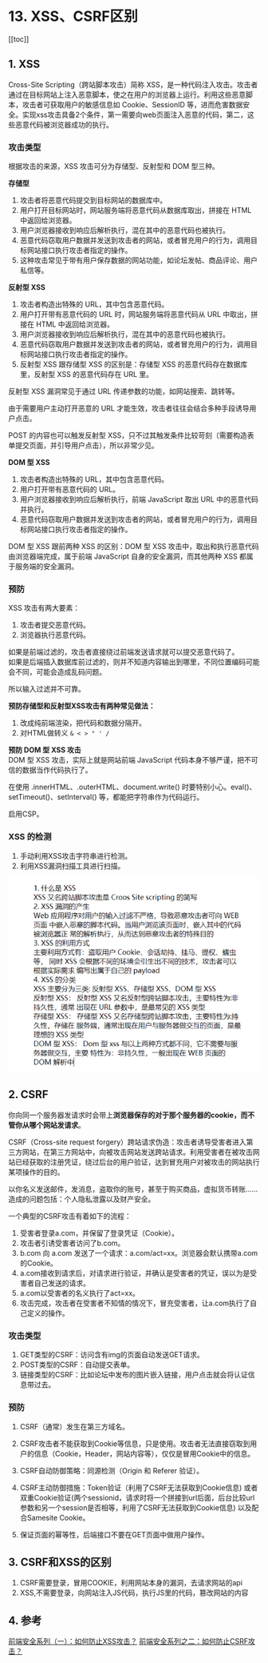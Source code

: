 # 13. XSS、CSRF区别

[[toc]]

## 1. XSS
Cross-Site Scripting（跨站脚本攻击）简称 XSS，是一种代码注入攻击。攻击者通过在目标网站上注入恶意脚本，使之在用户的浏览器上运行。利用这些恶意脚本，攻击者可获取用户的敏感信息如 Cookie、SessionID 等，进而危害数据安全。实现xss攻击具备2个条件，第一需要向web页面注入恶意的代码，第二，这些恶意代码被浏览器成功的执行。

### 攻击类型
根据攻击的来源，XSS 攻击可分为存储型、反射型和 DOM 型三种。

**存储型**  
1. 攻击者将恶意代码提交到目标网站的数据库中。
2. 用户打开目标网站时，网站服务端将恶意代码从数据库取出，拼接在 HTML 中返回给浏览器。
3. 用户浏览器接收到响应后解析执行，混在其中的恶意代码也被执行。
4. 恶意代码窃取用户数据并发送到攻击者的网站，或者冒充用户的行为，调用目标网站接口执行攻击者指定的操作。
5. 这种攻击常见于带有用户保存数据的网站功能，如论坛发帖、商品评论、用户私信等。

**反射型 XSS**  
1. 攻击者构造出特殊的 URL，其中包含恶意代码。
2. 用户打开带有恶意代码的 URL 时，网站服务端将恶意代码从 URL 中取出，拼接在 HTML 中返回给浏览器。
3. 用户浏览器接收到响应后解析执行，混在其中的恶意代码也被执行。
4. 恶意代码窃取用户数据并发送到攻击者的网站，或者冒充用户的行为，调用目标网站接口执行攻击者指定的操作。
5. 反射型 XSS 跟存储型 XSS 的区别是：存储型 XSS 的恶意代码存在数据库里，反射型 XSS 的恶意代码存在 URL 里。

反射型 XSS 漏洞常见于通过 URL 传递参数的功能，如网站搜索、跳转等。

由于需要用户主动打开恶意的 URL 才能生效，攻击者往往会结合多种手段诱导用户点击。

POST 的内容也可以触发反射型 XSS，只不过其触发条件比较苛刻（需要构造表单提交页面，并引导用户点击），所以非常少见。

**DOM 型 XSS**  
1. 攻击者构造出特殊的 URL，其中包含恶意代码。
2. 用户打开带有恶意代码的 URL。
3. 用户浏览器接收到响应后解析执行，前端 JavaScript 取出 URL 中的恶意代码并执行。
4. 恶意代码窃取用户数据并发送到攻击者的网站，或者冒充用户的行为，调用目标网站接口执行攻击者指定的操作。

DOM 型 XSS 跟前两种 XSS 的区别：DOM 型 XSS 攻击中，取出和执行恶意代码由浏览器端完成，属于前端 JavaScript 自身的安全漏洞，而其他两种 XSS 都属于服务端的安全漏洞。

### 预防
XSS 攻击有两大要素：

1. 攻击者提交恶意代码。
2. 浏览器执行恶意代码。

如果是前端过滤的，攻击者直接绕过前端发送请求就可以提交恶意代码了。    
如果是后端插入数据库前过滤的，则并不知道内容输出到哪里，不同位置编码可能会不同，可能会造成乱码问题。

所以输入过滤并不可靠。

**预防存储型和反射型XSS攻击有两种常见做法：**

1. 改成纯前端渲染，把代码和数据分隔开。
2. 对HTML做转义 `& < > " ' /`

**预防 DOM 型 XSS 攻击**  
DOM 型 XSS 攻击，实际上就是网站前端 JavaScript 代码本身不够严谨，把不可信的数据当作代码执行了。

在使用 .innerHTML、.outerHTML、document.write() 时要特别小心。eval()、setTimeout()、setInterval() 等，都能把字符串作为代码运行。

启用CSP。

### XSS 的检测
1. 手动利用XSS攻击字符串进行检测。
2. 利用XSS漏洞扫描工具进行扫描。

![xss攻击](/images/Other/xss攻击.png)

## 2. CSRF
你向同一个服务器发请求时会带上**浏览器保存的对于那个服务器的cookie，而不管你从哪个网站发请求**。

CSRF（Cross-site request forgery）跨站请求伪造：攻击者诱导受害者进入第三方网站，在第三方网站中，向被攻击网站发送跨站请求。利用受害者在被攻击网站已经获取的注册凭证，绕过后台的用户验证，达到冒充用户对被攻击的网站执行某项操作的目的。

以你名义发送邮件，发消息，盗取你的账号，甚至于购买商品，虚拟货币转账……造成的问题包括：个人隐私泄露以及财产安全。

一个典型的CSRF攻击有着如下的流程：  
1. 受害者登录a.com，并保留了登录凭证（Cookie）。
2. 攻击者引诱受害者访问了b.com。
3. b.com 向 a.com 发送了一个请求：a.com/act=xx。浏览器会默认携带a.com的Cookie。
4. a.com接收到请求后，对请求进行验证，并确认是受害者的凭证，误以为是受害者自己发送的请求。
5. a.com以受害者的名义执行了act=xx。
6. 攻击完成，攻击者在受害者不知情的情况下，冒充受害者，让a.com执行了自己定义的操作。

### 攻击类型
1. GET类型的CSRF：访问含有img的页面自动发送GET请求。
2. POST类型的CSRF：自动提交表单。
3. 链接类型的CSRF：比如论坛中发布的图片嵌入链接，用户点击就会将认证信息带过去。

### 预防
1. CSRF（通常）发生在第三方域名。  
2. CSRF攻击者不能获取到Cookie等信息，只是使用。攻击者无法直接窃取到用户的信息（Cookie，Header，网站内容等），仅仅是冒用Cookie中的信息。

1. CSRF自动防御策略：同源检测（Origin 和 Referer 验证）。
2. CSRF主动防御措施：Token验证（利用了CSRF无法获取到Cookie信息)  或者 双重Cookie验证(两个sessionid，请求时将一个拼接到url后面，后台比较url参数和另一个session是否相等，利用了CSRF无法获取到Cookie信息) 以及配合Samesite Cookie。
3. 保证页面的幂等性，后端接口不要在GET页面中做用户操作。

## 3. CSRF和XSS的区别
1. CSRF需要登录，冒用COOKIE，利用网站本身的漏洞，去请求网站的api
2. XSS,不需要登录，向网站注入JS代码，执行JS里的代码，篡改网站的内容

## 4. 参考
[前端安全系列（一）：如何防止XSS攻击？](https://segmentfault.com/a/1190000016551188)
[前端安全系列之二：如何防止CSRF攻击？](https://segmentfault.com/a/1190000016659945#item-3-4)